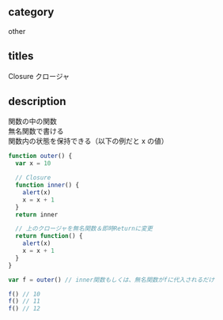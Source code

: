 ## category

other

## titles

Closure
クロージャ

## description

関数の中の関数  
無名関数で書ける  
関数内の状態を保持できる（以下の例だと x の値）

```js
function outer() {
  var x = 10

  // Closure
  function inner() {
    alert(x)
    x = x + 1
  }
  return inner

  // 上のクロージャを無名関数＆即時Returnに変更
  return function() {
    alert(x)
    x = x + 1
  }
}

var f = outer() // inner関数もしくは、無名関数がfに代入されるだけ

f() // 10
f() // 11
f() // 12
```
